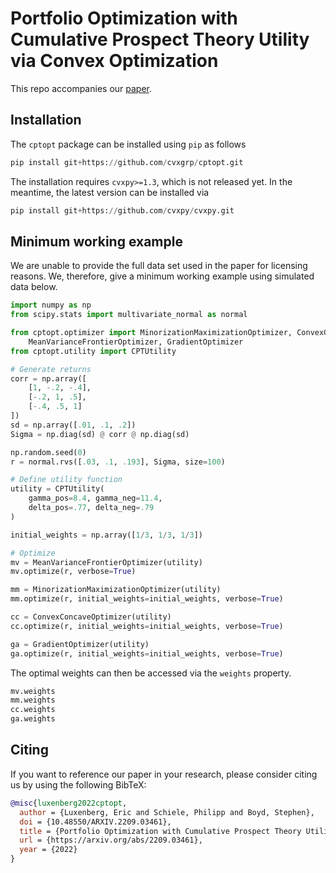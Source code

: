 # Portfolio Optimization with Cumulative Prospect Theory Utility via Convex Optimization

This repo accompanies our [paper](https://arxiv.org/abs/2209.03461).

## Installation

The `cptopt` package can be installed using `pip` as follows

```python
pip install git+https://github.com/cvxgrp/cptopt.git
```

The installation requires `cvxpy>=1.3`, which is not released yet.
In the meantime, the latest version can be installed via
```python
pip install git+https://github.com/cvxpy/cvxpy.git
```

## Minimum working example
We are unable to provide the full data set used in the paper for licensing reasons. We, therefore, give a minimum working example using simulated data below.
```python
import numpy as np
from scipy.stats import multivariate_normal as normal

from cptopt.optimizer import MinorizationMaximizationOptimizer, ConvexConcaveOptimizer, \
    MeanVarianceFrontierOptimizer, GradientOptimizer
from cptopt.utility import CPTUtility

# Generate returns
corr = np.array([
    [1, -.2, -.4],
    [-.2, 1, .5],
    [-.4, .5, 1]
])
sd = np.array([.01, .1, .2])
Sigma = np.diag(sd) @ corr @ np.diag(sd)

np.random.seed(0)
r = normal.rvs([.03, .1, .193], Sigma, size=100)

# Define utility function
utility = CPTUtility(
    gamma_pos=8.4, gamma_neg=11.4,
    delta_pos=.77, delta_neg=.79
)

initial_weights = np.array([1/3, 1/3, 1/3])

# Optimize
mv = MeanVarianceFrontierOptimizer(utility)
mv.optimize(r, verbose=True)

mm = MinorizationMaximizationOptimizer(utility)
mm.optimize(r, initial_weights=initial_weights, verbose=True)

cc = ConvexConcaveOptimizer(utility)
cc.optimize(r, initial_weights=initial_weights, verbose=True)

ga = GradientOptimizer(utility)
ga.optimize(r, initial_weights=initial_weights, verbose=True)
```
The optimal weights can then be accessed via the `weights` property.
```py
mv.weights
mm.weights
cc.weights
ga.weights
```

## Citing
If you want to reference our paper in your research, please consider citing us by using the following BibTeX:

```BibTeX
@misc{luxenberg2022cptopt,
  author = {Luxenberg, Eric and Schiele, Philipp and Boyd, Stephen},
  doi = {10.48550/ARXIV.2209.03461},
  title = {Portfolio Optimization with Cumulative Prospect Theory Utility via Convex Optimization},
  url = {https://arxiv.org/abs/2209.03461},
  year = {2022}
}
```

